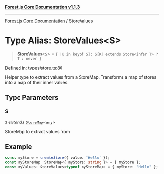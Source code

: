 [**Forest.js Core Documentation v1.1.3**](../README.md)

***

[Forest.js Core Documentation](../README.md) / StoreValues

# Type Alias: StoreValues\<S\>

> **StoreValues**\<`S`\> = `{ [K in keyof S]: S[K] extends Store<infer T> ? T : never }`

Defined in: [types/store.ts:80](https://github.com/GrangbelrLurain/forest-js/blob/bdde5e53b4a2b124cb391dbc48a1becdc370cd3d/packages/core/src/types/store.ts#L80)

Helper type to extract values from a StoreMap.
Transforms a map of stores into a map of their inner values.

## Type Parameters

### S

`S` *extends* [`StoreMap`](StoreMap.md)\<`any`\>

StoreMap to extract values from

## Example

```ts
const myStore = createStore({ value: "Hello" });
const myStoreMap: StoreMap<{ myStore: string }> = { myStore };
const myValues: StoreValues<typeof myStoreMap> = { myStore: "Hello" };
```
